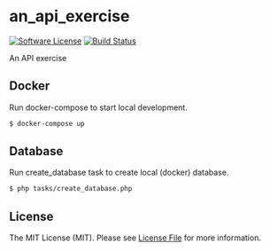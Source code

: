 # an_api_exercise

[![Software License](https://img.shields.io/badge/license-MIT-blue.svg)](LICENSE.md)
[![Build Status](https://api.travis-ci.org/wiertlewski/an_api_exercise.svg?branch=master)](https://travis-ci.org/wiertlewski/an_api_exercise)

An API exercise

## Docker

Run docker-compose to start local development.

``` bash
$ docker-compose up
```

## Database

Run create_database task to create local (docker) database.

``` bash
$ php tasks/create_database.php
```

## License

The MIT License (MIT). Please see [License File](LICENSE.md) for more information.
